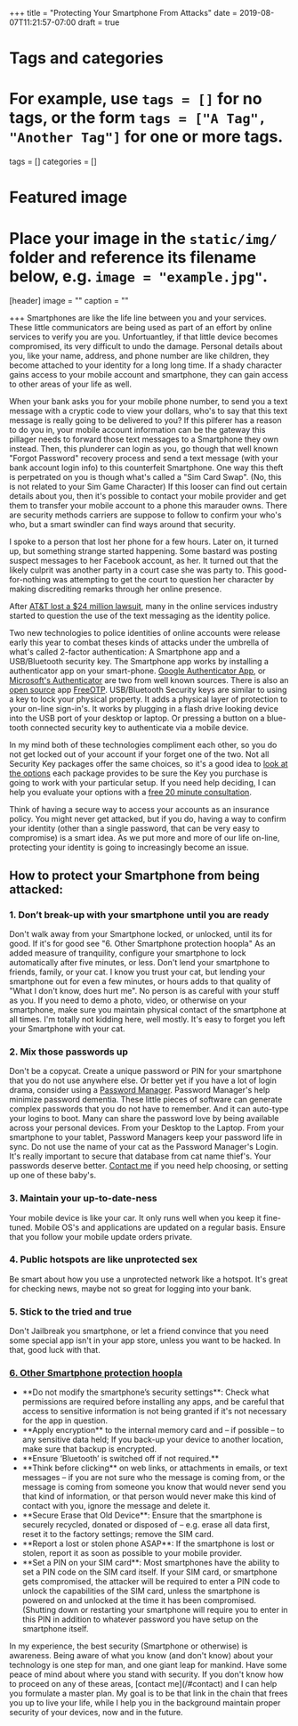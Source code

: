 +++
title = "Protecting Your Smartphone From Attacks"
date = 2019-08-07T11:21:57-07:00
draft = true

# Tags and categories
# For example, use `tags = []` for no tags, or the form `tags = ["A Tag", "Another Tag"]` for one or more tags.
tags = []
categories = []

# Featured image
# Place your image in the `static/img/` folder and reference its filename below, e.g. `image = "example.jpg"`.
[header]
image = ""
caption = ""

+++
Smartphones are like the life line between you and your services. These little communicators are being used as part of an effort by online services to verify you are you. Unfortuantley, if that little device becomes compromised, its very difficult to undo the damage. Personal details about you, like your name, address, and phone number are like children, they become attached to your identity for a long long time. If a shady character gains access to your mobile account and smartphone, they can gain access to other areas of your life as well.

When your bank asks you for your mobile phone number, to send you a text message with a cryptic code to view your dollars, who's to say that this text message is really going to be delivered to you? If this pilferer has a reason to do you in, your mobile account information can be the gateway this pillager needs to forward those text messages to a Smartphone they own instead. Then,  this plunderer can login as you, go though that well known "Forgot Password" recovery process and send a text message (with your bank account login info) to this counterfeit Smartphone. One way this theft is perpetrated on you is though what's called a "Sim Card Swap". (No, this is not related to your Sim Game Character) If this looser can find out certain details about you, then it's possible to contact your mobile provider and get them to transfer your mobile account to a phone this marauder owns. There are security methods carriers are suppose to follow to confirm your who's who, but a smart swindler can find ways around that security.

I spoke to a person that lost her phone for a few hours. Later on, it turned up, but something strange started happening. Some bastard was posting suspect messages to her Facebook account, as her. It turned out that the likely culprit was another party in a court case she was party to. This good-for-nothing was attempting to get the court to question her character by making discrediting remarks through her online presence.

After [AT&T lost a $24 million lawsuit](https://www.coindesk.com/att-fails-to-win-dismissal-in-24-million-crypto-sim-swap-lawsuit), many in the online services industry started to question the use of the text messaging as the  identity police.

Two new technologies to police identities of online accounts were release early this year to combat theses kinds of attacks under the umbrella of what's called 2-factor authentication: A Smartphone app and a USB/Bluetooth security key. The Smartphone app works by installing a authenticator app on your smart-phone. [Google Authenticator App](https://support.google.com/accounts/answer/1066447?co=GENIE.Platform%3DAndroid&hl=en), or [Microsoft's Authenticator](https://www.microsoft.com/en-us/account/authenticator) are two from well known sources. There is also an [open source](/updates/update-why-open-source-matters-freedom) app [FreeOTP](https://freeotp.github.io/). USB/Bluetooth Security keys are similar to using a key to lock your physical property. It adds a physical layer of protection to your on-line sign-in's. It works by plugging in a flash drive looking device into the USB port of your desktop or laptop. Or pressing a button on a blue-tooth connected security key to authenticate via a mobile device.

In my mind both of these technologies compliment each other, so you do not get locked out of your account if your forget one of the two. Not all Security Key packages offer the same choices, so it's a good idea to [look at the options](https://www.theverge.com/2019/2/22/18235173/the-best-hardware-security-keys-yubico-titan-key-u2f) each package provides to be sure the Key you purchase is going to work with your particular setup. If you need help deciding, I can help you evaluate your options with a [free 20 minute consultation](/#contact).

Think of having a secure way to access your accounts as an insurance policy. You might never get attacked, but if you do, having a way to confirm your identity (other than a single password, that can be very easy to compromise) is a smart idea. As we put more and more of our life on-line, protecting your identity is going to increasingly become an issue.

## How to protect your Smartphone from being attacked:

### 1. Don’t break-up with your smartphone until you are ready

Don't walk away from your Smartphone locked, or unlocked, until its for good. If it's for good see "6. Other Smartphone protection hoopla" As an added measure of tranquility, configure your smartphone to lock automatically after five minutes, or less. Don't lend your smartphone to friends, family, or your cat. I know you trust your cat, but lending your smartphone out for even a few minutes, or hours adds to that quality of "What I don't know, does hurt me". No person is as careful with your stuff as you. If you need to demo a photo, video, or otherwise on your smartphone, make sure you maintain physical contact of the smartphone at all times. I'm totally not kidding here, well mostly. It's easy to forget you left your Smartphone with your cat.

### 2. Mix those passwords up
Don't be a copycat. Create a unique password or PIN for your smartphone that you do not use anywhere else. Or better yet if you have a lot of login drama, consider using a [Password Manager](http://www.scottrlarson.com/recommendations/recommendation-password-managers). Password Manager's help minimize password dementia. These little pieces of software can generate complex passwords that you do not have to remember. And it can auto-type your logins to boot. Many can share the password love by being available across your personal devices. From your Desktop to the Laptop. From your smartphone to your tablet, Password Managers keep your password life in sync. Do not use the name of your cat as the Password Manager's Login. It's really important to secure that database from cat name thief's. Your passwords deserve better. [Contact me](/#contact) if you need help choosing, or setting up one of these baby's.

### 3. Maintain your up-to-date-ness
Your mobile device is like your car. It only runs well when you keep it fine-tuned. Mobile OS's and applications are updated on a regular basis. Ensure that you follow your mobile update orders private.

### 4. Public hotspots are like unprotected sex
Be smart about how you use a unprotected network like a hotspot. It's great for checking news, maybe not so great for logging into your bank.

### 5. Stick to the tried and true
Don't Jailbreak you smartphone, or let a friend convince that you need some special app isn't in your app store, unless you want to be hacked. In that, good luck with that.

  <div class="panel-group" id="accordion">
    <div class="panel panel-default">
      <div class="panel-heading">
        <h3 class="">
          <a data-toggle="collapse" data-parent="#accordion" href="#collapse1">6. Other Smartphone protection hoopla</a>
        </h2>
      </div>
      <div id="collapse1" class="panel-collapse collapse">
        <div class="panel-body">
        <ul>
          <li>**Do not modify the smartphone’s security settings**: Check what permissions are required before installing any apps, and be careful that access to sensitive information is not being granted if it's not necessary for the app in question.</li>
          <li>**Apply encryption** to the internal memory card and – if possible – to any sensitive data held; If you back-up your device to another location, make sure that backup is encrypted.</li>
          <li>**Ensure ‘Bluetooth’ is switched off if not required.**</li>
          <li>**Think before clicking** on web links, or attachments in emails, or text messages – if you are not sure who the message is coming from, or the message is coming from someone you know that would never send you that kind of information, or that person would never make this kind of contact with you, ignore the message and delete it.</li>
          <li>**Secure Erase that Old Device**: Ensure that the smartphone is securely recycled, donated or disposed of – e.g. erase all data first, reset it to the factory settings; remove the SIM card.</li>
          <li>**Report a lost or stolen phone ASAP**: If the smartphone is lost or stolen, report it  as soon as possible to your mobile provider.</li>
          <li>**Set a PIN on your SIM card**: Most smartphones have the ability to set a PIN code on the SIM card itself. If your SIM card, or smartphone gets compromised, the attacker will be required to enter a PIN code to unlock the capabilities of the SIM card, unless the smartphone is powered on and unlocked at the time it has been compromised. (Shutting down or restarting your smartphone will require you to enter in this PIN in addition to whatever password you have setup on the smartphone itself.</li>
        </ul>
        </div>
      </div>
  </div>
In my experience, the best security (Smartphone or otherwise) is awareness. Being aware of what you know (and don't know) about your technology is one step for man, and one giant leap for mankind. Have some peace of mind about where you stand with security. If you don't know how to proceed on any of these areas, [contact me](/#contact) and I can help you formulate a master plan. My goal is to be that link in the chain that frees you up to live your life, while I help you in the background maintain proper security of your devices, now and in the future.
